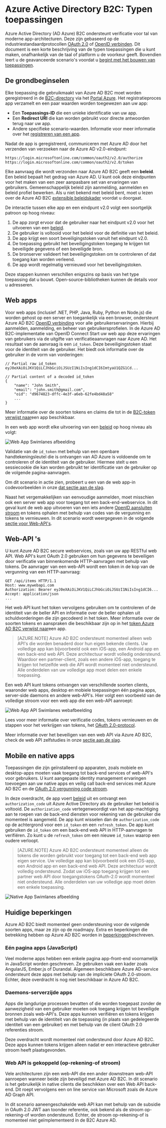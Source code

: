 <properties
    pageTitle="Azure AD B2C | Microsoft Azure"
    description="De typen toepassingen die u kunt maken in de B2C van Azure Active Directory."
    services="active-directory-b2c"
    documentationCenter=""
    authors="dstrockis"
    manager="mbaldwin"
    editor=""/>

<tags
    ms.service="active-directory-b2c"
    ms.workload="identity"
    ms.tgt_pltfrm="na"
    ms.devlang="na"
    ms.topic="hero-article"
    ms.date="07/22/2016"
    ms.author="dastrock"/>

# <a name="azure-active-directory-b2c-types-of-applications"></a>Azure Active Directory B2C: Typen toepassingen

Azure Active Directory (AD Azure) B2C ondersteunt verificatie voor tal van moderne app-architecturen. Deze zijn gebaseerd op de industriestandaardprotocollen [OAuth 2.0](active-directory-b2c-reference-protocols.md) of [OpenID verbinden](active-directory-b2c-reference-protocols.md). Dit document is een korte beschrijving van de typen toepassingen die u kunt maken, onafhankelijk van de taal of platform u de voorkeur geeft. Bovendien leert u de geavanceerde scenario's voordat u [begint met het bouwen van toepassingen](active-directory-b2c-overview.md#getting-started).

## <a name="the-basics"></a>De grondbeginselen
Elke toepassing die gebruikmaakt van Azure AD B2C moet worden geregistreerd in de [B2C-directory](active-directory-b2c-get-started.md) via het [Portal Azure](https://portal.azure.com/). Het registratieproces app verzamelt en een paar waarden worden toegewezen aan uw app:

- Een **Toepassings-ID** die een unieke identificatie van uw app.
- Een **Redirect URI** die kan worden gebruikt voor directe antwoorden terug naar uw app.
- Andere specifieke scenario-waarden. Informatie voor meer informatie over het [registreren van een app](active-directory-b2c-app-registration.md).

Nadat de app is geregistreerd, communiceren met Azure AD door het verzenden van verzoeken naar de Azure AD v2.0-eindpunt:

```
https://login.microsoftonline.com/common/oauth2/v2.0/authorize
https://login.microsoftonline.com/common/oauth2/v2.0/token
```

Elke aanvraag die wordt verzonden naar Azure AD B2C geeft een **beleid**. Een beleid bepaalt het gedrag van Azure AD. U kunt ook deze eindpunten voor het maken van een zeer aanpasbare set van ervaringen van gebruikers. Gemeenschappelijk beleid zijn aanmelding, aanmelden en beleid profiel bewerken. Als u niet bekend met beleid bent, moet u lezen over de Azure AD B2C [extensible beleidskader](active-directory-b2c-reference-policies.md) voordat u doorgaat.

De interactie tussen elke app en een eindpunt v2.0 volgt een soortgelijk patroon op hoog niveau:

1. De app zorgt ervoor dat de gebruiker naar het eindpunt v2.0 voor het uitvoeren van een [beleid](active-directory-b2c-reference-policies.md).
2. De gebruiker is voltooid voor het beleid voor de definitie van het beleid.
4. De app krijgt een soort beveiligingstoken vanuit het eindpunt v2.0.
5. De toepassing gebruikt het beveiligingstoken toegang te krijgen tot beveiligde gegevens of een beveiligde bron.
6. De bronserver valideert het beveiligingstoken om te controleren of dat toegang kan worden verleend.
7. De app wordt regelmatig vernieuwd voor het beveiligingstoken.

<!-- TODO: Need a page for libraries to link to -->
Deze stappen kunnen verschillen enigszins op basis van het type toepassing dat u bouwt. Open-source-bibliotheken kunnen de details voor u adresseren.

## <a name="web-apps"></a>Web apps
Voor web apps (inclusief .NET, PHP, Java, Ruby, Python en Node.js) die worden gehost op een server en toegankelijk via een browser, ondersteunt Azure AD B2C [OpenID verbinding](active-directory-b2c-reference-protocols.md) voor alle gebruikerservaringen. Hierbij aanmelden, aanmelding, en beheer van gebruikersprofielen. In de Azure AD B2C-implementatie van OpenID Connect Start uw web app deze ervaringen van gebruikers via de uitgifte van verificatieaanvragen naar Azure AD. Het resultaat van de aanvraag is een `id_token`. Deze beveiligingstoken staat voor de identiteit van de gebruiker. Het biedt ook informatie over de gebruiker in de vorm van vorderingen:

```
// Partial raw id_token
eyJ0eXAiOiJKV1QiLCJhbGciOiJSUzI1NiIsIng1dCI6ImtyaU1QZG1Cd...

// Partial content of a decoded id_token
{
    "name": "John Smith",
    "email": "john.smith@gmail.com",
    "oid": "d9674823-dffc-4e3f-a6eb-62fe4bd48a58"
    ...
}
```

Meer informatie over de soorten tokens en claims die tot in de [B2C-token verwijst naar](active-directory-b2c-reference-tokens.md)een app beschikbaar.

In een web app wordt elke uitvoering van een [beleid](active-directory-b2c-reference-policies.md) op hoog niveau als volgt:

![Web App Swimlanes afbeelding](./media/active-directory-b2c-apps/webapp.png)

Validatie van de `id_token` met behulp van een openbare handtekeningsleutel die is ontvangen van AD Azure is voldoende om te controleren of de identiteit van de gebruiker. Hiermee stelt u een sessiecookie die kan worden gebruikt ter identificatie van de gebruiker op de volgende pagina-aanvragen.

Om dit scenario in actie zien, probeert u een van de web app-in codevoorbeelden in onze [dat sectie aan de slag](active-directory-b2c-overview.md#getting-started).

Naast het vergemakkelijken van eenvoudige aanmelden, moet misschien ook een server web app voor toegang tot een back-end-webservice. In dit geval kunt de web app uitvoeren van een iets andere [OpenID aansluiten stroom](active-directory-b2c-reference-oidc.md) en tokens ophalen met behulp van codes van de vergunning en tokens te vernieuwen. In dit scenario wordt weergegeven in de volgende [sectie voor Web-API's](#web-apis).

<!--, and in our [WebApp-WebAPI Getting started topic](active-directory-b2c-devquickstarts-web-api-dotnet.md).-->

## <a name="web-apis"></a>Web-API 's
U kunt Azure AD B2C secure webservices, zoals van uw app RESTful web API. Web API's kunt OAuth 2.0 gebruiken om hun gegevens te beveiligen door verificatie van binnenkomende HTTP-aanvragen met behulp van tokens. De aanvrager van een web-API wordt een token in de kop van de vergunning van een HTTP-aanvraag:

```
GET /api/items HTTP/1.1
Host: www.mywebapi.com
Authorization: Bearer eyJ0eXAiOiJKV1QiLCJhbGciOiJSUzI1NiIsIng1dCI6...
Accept: application/json
...
```

Het web API kunt het token vervolgens gebruiken om te controleren of de identiteit van de beller API en informatie over de beller ophalen uit schuldvorderingen die zijn gecodeerd in het token. Meer informatie over de soorten tokens en aanspraken die beschikbaar zijn op in het [token Azure AD B2C verwijst naar](active-directory-b2c-reference-tokens.md)een app.

> [AZURE.NOTE]
    Azure AD B2C ondersteunt momenteel alleen web API's die worden benaderd door hun eigen bekende clients. Uw volledige app kan bijvoorbeeld ook een iOS-app, een Android app en een back-end web API. Deze architectuur wordt volledig ondersteund. Waardoor een partner-client, zoals een andere iOS-app, toegang te krijgen tot hetzelfde web die API wordt momenteel niet ondersteund. Alle onderdelen van uw volledige app moet delen een enkele toepassing.

Een web API kunt tokens ontvangen van verschillende soorten clients, waaronder web apps, desktop en mobiele toepassingen één pagina apps, server-side daemons en andere web-API's. Hier volgt een voorbeeld van de volledige stroom voor een web app die een web-API aanroept:

![Web App API Swimlanes webafbeelding](./media/active-directory-b2c-apps/webapi.png)

Lees voor meer informatie over verificatie codes, tokens vernieuwen en de stappen voor het verkrijgen van tokens, het [OAuth 2.0-protocol](active-directory-b2c-reference-oauth-code.md).

Meer informatie over het beveiligen van een web API via Azure AD B2C, check de web API zelfstudies in onze [sectie aan de slag](active-directory-b2c-overview.md#getting-started).

## <a name="mobile-and-native-apps"></a>Mobile en native apps
Toepassingen die zijn geïnstalleerd op apparaten, zoals mobiele en desktop-apps moeten vaak toegang tot back-end services of web-API's voor gebruikers. U kunt aangepaste identity management ervaringen toevoegen aan uw native apps en veilig call back-end services met Azure AD B2C en de [OAuth 2.0 vergunning code stroom](active-directory-b2c-reference-oauth-code.md).  

In deze overdracht, de app voert [beleid](active-directory-b2c-reference-policies.md) uit en ontvangt een `authorization_code` uit Azure Active Directory als de gebruiker het beleid is voltooid. De `authorization_code` vertegenwoordigt van het app-machtiging aan te roepen van de back-end diensten voor rekening van de gebruiker die momenteel is aangemeld. De app kunt wisselen dan de `authorization_code` op de achtergrond voor een `id_token` en een `refresh_token`.  De app kunt gebruiken de `id_token` om een back-end web API in HTTP-aanvragen te verifiëren. Zo kunt u de `refresh_token` om een nieuwe `id_token` waarop een oudere verloopt.

> [AZURE.NOTE]
    Azure AD B2C ondersteunt momenteel alleen de tokens die worden gebruikt voor toegang tot een back-end web app eigen service. Uw volledige app kan bijvoorbeeld ook een iOS-app, een Android app en een back-end web API. Deze architectuur wordt volledig ondersteund. Zodat uw iOS-app toegang krijgen tot een partner web API door toegangstokens OAuth-2.0 wordt momenteel niet ondersteund. Alle onderdelen van uw volledige app moet delen een enkele toepassing.

![Native App Swimlanes afbeelding](./media/active-directory-b2c-apps/native.png)

## <a name="current-limitations"></a>Huidige beperkingen
Azure AD B2C biedt momenteel geen ondersteuning voor de volgende soorten apps, maar ze zijn op de roadmapy. Extra en beperkingen die betrekking hebben op Azure AD B2C worden in [beperkingen](active-directory-b2c-limitations.md)beschreven.

### <a name="single-page-apps-javascript"></a>Eén pagina apps (JavaScript)
Veel moderne apps hebben een enkele pagina app-front-end voornamelijk in JavaScript worden geschreven. Ze gebruiken vaak een kader zoals AngularJS, Ember.js of Durandal. Algemeen beschikbare Azure AD-service ondersteunt deze apps met behulp van de impliciete OAuth 2.0-stroom. Echter, deze overdracht is nog niet beschikbaar in Azure AD B2C.

### <a name="daemonsserver-side-apps"></a>Daemons-serverzijde apps
Apps die langdurige processen bevatten of die worden toegepast zonder de aanwezigheid van een gebruiker moeten ook toegang krijgen tot beveiligde bronnen zoals web-API's. Deze apps kunnen verifiëren en tokens krijgen met behulp van de identiteit van de toepassing (in plaats van gedelegeerde identiteit van een gebruiker) en met behulp van de client OAuth 2.0 referenties stroom.

Deze overdracht wordt momenteel niet ondersteund door Azure AD B2C. Deze apps kunnen tokens krijgen alleen nadat er een interactieve gebruiker stroom heeft plaatsgevonden.

### <a name="web-api-chains-on-behalf-of-flow"></a>Web API is gekoppeld (op-rekening-of stroom)
Vele architecturen zijn een web-API die een ander downstream web-API aanroepen wanneer beide zijn beveiligd met Azure AD B2C. In dit scenario is het gebruikelijk in native clients die beschikken over een Web API back-end. Dit roept vervolgens een on line service van Microsoft zoals de Azure AD Graph API.

In dit scenario aaneengeschakelde web API kan met behulp van de subsidie in OAuth 2.0 JWT aan toonder referentie, ook bekend als de stroom op-rekening-of worden ondersteund.  Echter, de stroom op-rekening-of is momenteel niet geïmplementeerd in de B2C Azure AD.
